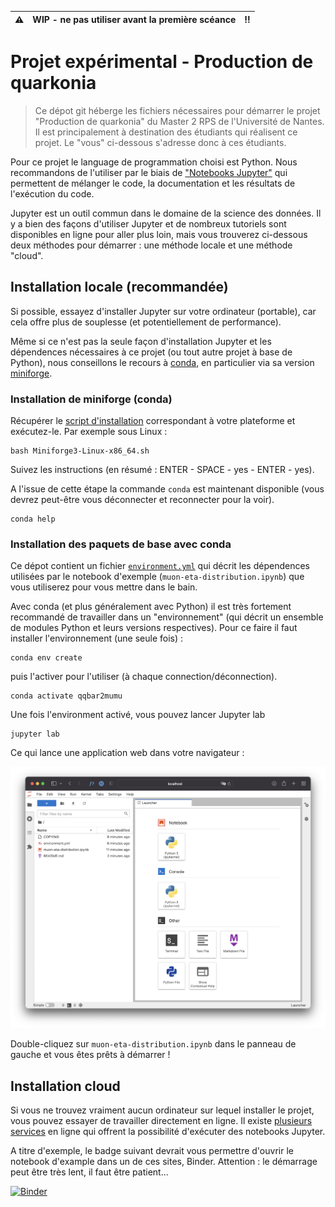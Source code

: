
:warning: | WIP - ne pas utiliser avant la première scéance | :bangbang:
:---: | :---: | :---:

# Projet expérimental - Production de quarkonia

> Ce dépot git héberge les fichiers nécessaires pour démarrer le projet "Production de quarkonia" du Master 2 RPS de l'Université de Nantes. Il est principalement à destination des étudiants qui réalisent ce projet. Le "vous" ci-dessous s'adresse donc à ces étudiants.

Pour ce projet le language de programmation choisi est Python. Nous recommandons de l'utiliser par le biais de ["Notebooks Jupyter"](https://jupyter.org) qui permettent de mélanger le code, la documentation et les résultats de l'exécution du code.  

Jupyter est un outil commun dans le domaine de la science des données. Il y a bien des façons d'utiliser Jupyter et de nombreux tutoriels sont disponibles en ligne pour aller plus loin, mais vous trouverez ci-dessous deux méthodes pour démarrer : une méthode locale et une méthode "cloud".

## Installation locale (recommandée)

Si possible, essayez d'installer Jupyter sur votre ordinateur (portable), car cela offre plus de souplesse (et potentiellement de performance).

Même si ce n'est pas la seule façon d'installation Jupyter et les dépendences nécessaires à ce projet (ou tout autre projet à base de Python), nous conseillons le recours à [conda](https://docs.conda.io), en particulier via sa version [miniforge](https://github.com/conda-forge/miniforge/#download).

### Installation de miniforge (conda)

Récupérer le [script d'installation](https://github.com/conda-forge/miniforge/#download) correspondant à votre plateforme et exécutez-le. Par exemple sous Linux : 

```shell
bash Miniforge3-Linux-x86_64.sh
```

Suivez les instructions (en résumé : ENTER - SPACE - yes - ENTER - yes). 

A l'issue de cette étape la commande `conda` est maintenant disponible (vous devrez peut-être vous déconnecter et reconnecter pour la voir).

```shell
conda help
```

### Installation des paquets de base avec conda

Ce dépot contient un fichier [`environment.yml`](environment.yml) qui décrit les dépendences utilisées par le notebook d'exemple (`muon-eta-distribution.ipynb`) que vous utiliserez pour vous mettre dans le bain.

Avec conda (et plus généralement avec Python) il est très fortement recommandé de travailler dans un "environnement" (qui décrit un ensemble de modules Python et leurs versions respectives). Pour ce faire il faut installer l'environnement (une seule fois) :

```shell
conda env create
```

puis l'activer pour l'utiliser (à chaque connection/déconnection).

```shell
conda activate qqbar2mumu
```

Une fois l'environment activé, vous pouvez lancer Jupyter lab


```shell
jupyter lab
```

Ce qui lance une application web dans votre navigateur : 

![fenêtre initiale jupyter lab](./jupyter-lab-first-screen.png)

Double-cliquez sur `muon-eta-distribution.ipynb` dans le panneau de gauche et vous êtes prêts à démarrer !

## Installation cloud 

Si vous ne trouvez vraiment aucun ordinateur sur lequel installer le projet, vous pouvez essayer de travailler directement en ligne. Il existe [plusieurs services](https://www.dataschool.io/cloud-services-for-jupyter-notebook/) en ligne qui offrent la possibilité d'exécuter des notebooks Jupyter. 

A titre d'exemple, le badge suivant devrait vous permettre d'ouvrir le notebook d'example dans un de ces sites, Binder. Attention : le démarrage peut être très lent, il faut être patient...

[![Binder](https://mybinder.org/badge_logo.svg)](https://mybinder.org/v2/gh/nantes-m2-rps-exp/qqbar2mumu-2021/HEAD)

